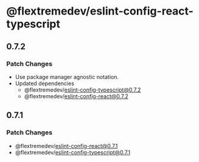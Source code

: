 # @flextremedev/eslint-config-react-typescript

## 0.7.2

### Patch Changes

- Use package manager agnostic notation.
- Updated dependencies
  - @flextremedev/eslint-config-typescript@0.7.2
  - @flextremedev/eslint-config-react@0.7.2

## 0.7.1

### Patch Changes

- @flextremedev/eslint-config-react@0.7.1
- @flextremedev/eslint-config-typescript@0.7.1
